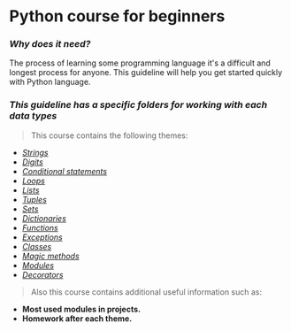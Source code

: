 # Python course for beginners

### _Why does it need?_

The process of learning some programming language it's a difficult and longest process for anyone.
This guideline will help you get started quickly with Python language.

### _This guideline has a specific folders for working with each data types_
> This course contains the following themes:
- [_Strings_](https://github.com/philip136/pythonCourseForBeginners/blob/development/strings/README.md)
- [_Digits_]()
- [_Conditional statements_]()
- [_Loops_]()
- [_Lists_]()
- [_Tuples_]()
- [_Sets_]()
- [_Dictionaries_]()
- [_Functions_]()
- [_Exceptions_]()
- [_Classes_]()
- [_Magic methods_]()
- [_Modules_]()
- [_Decorators_]()

> Also this course contains additional useful information such as:
- **Most used modules in projects.**
- **Homework after each theme.**

